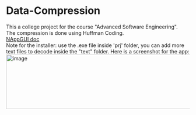 # Data-Compression
This a college project for the course "Advanced Software Engineering".  
The compression is done using Huffman Coding.  
[NAppGUI doc](https://nappgui.com/en/guide/newprj.html)  
Note for the installer: use the .exe file inside 'prj' folder, you can add more text files to decode inside the "text" folder.
Here is a screenshot for the app:<br>
<img alt='image' src='https://github.com/user-attachments/assets/42433949-cf09-460e-bd3a-109aa23ca5fd' width="600" height="150">
